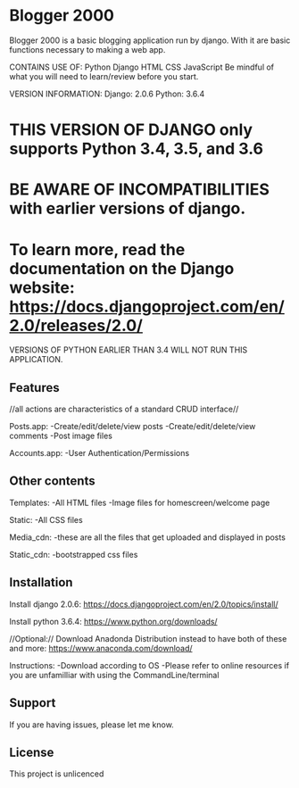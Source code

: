 Blogger 2000
=============

Blogger 2000 is a basic blogging application run by django. 
With it are basic functions necessary to making a web app.

CONTAINS USE OF: 
	Python
	Django
	HTML
	CSS
	JavaScript
Be mindful of what you will need to learn/review before you start.

VERSION INFORMATION: 
	Django: 2.0.6
	Python: 3.6.4

# THIS VERSION OF DJANGO only supports Python 3.4, 3.5, and 3.6
# BE AWARE OF INCOMPATIBILITIES with earlier versions of django.
# To learn more, read the documentation on the Django website:  https://docs.djangoproject.com/en/2.0/releases/2.0/


VERSIONS OF PYTHON EARLIER THAN 3.4 WILL NOT RUN THIS APPLICATION. 
 
Features
--------
//all actions are characteristics of a standard CRUD interface//

Posts.app:
	-Create/edit/delete/view posts
	-Create/edit/delete/view comments
	-Post image files

Accounts.app:
	-User Authentication/Permissions


Other contents
--------------
Templates: 
	-All HTML files
	-Image files for homescreen/welcome page

Static: 
	-All CSS files 

Media_cdn:
	-these are all the files that get uploaded and displayed in posts

Static_cdn: 
	-bootstrapped css files


Installation
------------

Install django 2.0.6:
    https://docs.djangoproject.com/en/2.0/topics/install/

Install python 3.6.4:
	https://www.python.org/downloads/

//Optional:// Download Anadonda Distribution instead to have both of these and more:
	https://www.anaconda.com/download/

Instructions: 
	-Download according to OS
	-Please refer to online resources if you are unfamilliar with using the CommandLine/terminal



Support
-------

If you are having issues, please let me know.


License
-------

This project is unlicenced